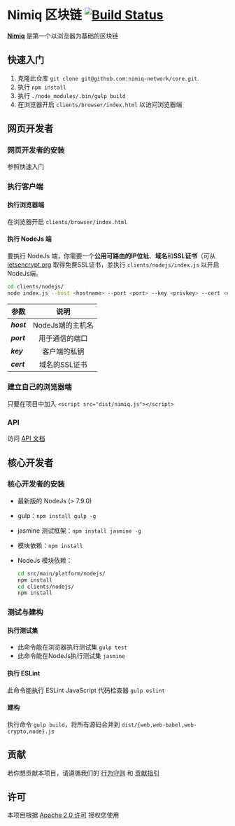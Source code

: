 # Nimiq 区块链 [![Build Status](https://travis-ci.com/nimiq-network/core.svg?token=euFrib9MJMN33MCBswws&branch=master)](https://travis-ci.com/nimiq-network/core) 

**[Nimiq](https://nimiq.com/)** 是第一个以浏览器为基础的区块链

## 快速入门 

1. 克隆此仓库 `git clone git@github.com:nimiq-network/core.git`.
2. 执行 `npm install`
3. 执行 `./node_modules/.bin/gulp build`
4. 在浏览器开启 `clients/browser/index.html` 以访问浏览器端

## 网页开发者
### 网页开发者的安装
参照快速入门

### 执行客户端

#### 执行浏览器端
在浏览器开启 `clients/browser/index.html`

#### 执行 NodeJs 端

要执行 NodeJs 端，你需要一个**公用可路由的IP位址**、**域名**和**SSL证书**（可从 [letsencrypt.org](https://letsencrypt.org/) 取得免费SSL证书，並执行 `clients/nodejs/index.js` 以开启NodeJs端。

```bash
cd clients/nodejs/
node index.js --host <hostname> --port <port> --key <privkey> --cert <certificate>
```

| 参数        | 说明           | 
| ------------- |:-------------:| 
| **_host_** | NodeJs端的主机名 | 
| **_port_** | 用于通信的端口 |  
| **_key_** | 客户端的私钥      | 
| **_cert_** | 域名的SSL证书       | 


### 建立自己的浏览器端
只要在项目中加入 `<script src="dist/nimiq.js"></script>`

### API 
访问 [API 文档](dist/API_DOCUMENTATION.md)


## 核心开发者
### 核心开发者的安装
- 最新版的 NodeJs (> 7.9.0)
- gulp：`npm install gulp -g`
- jasmine 测试框架：`npm install jasmine -g`
- 模块依赖：`npm install`
- NodeJs 模块依赖：

	```bash
	cd src/main/platform/nodejs/
	npm install
	cd clients/nodejs/
	npm install
	```

### 测试与建构

#### 执行测试集
- 此命令能在浏览器执行测试集 `gulp test`
- 此命令能在NodeJs执行测试集 `jasmine`

#### 执行 ESLint
此命令能执行 ESLint JavaScript 代码检查器 `gulp eslint`

#### 建构
执行命令 `gulp build`，将所有源码合并到 `dist/{web,web-babel,web-crypto,node}.js`

## 贡献

若你想贡献本项目，请遵循我们的 [行为守则](/.github/CONDUCT.md) 和 [贡献指引](/.github/CONTRIBUTING.md)

## 许可

本项目根据 [Apache 2.0 许可](./LICENSE) 授权您使用
